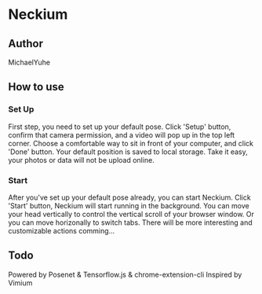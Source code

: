 # Neckium

## Author

MichaelYuhe

## How to use

### Set Up

First step, you need to set up your default pose.
Click 'Setup' button, confirm that camera permission, and a video will pop up in the top left corner.
Choose a comfortable way to sit in front of your computer, and click 'Done' button.
Your default position is saved to local storage.
Take it easy, your photos or data will not be upload online.

### Start

After you've set up your default pose already, you can start Neckium.
Click 'Start' button, Neckium will start running in the background.
You can move your head vertically to control the vertical scroll of your browser window.
Or you can move horizonally to switch tabs.
There will be more interesting and customizable actions comming...

## Todo

Powered by Posenet & Tensorflow.js & chrome-extension-cli
Inspired by Vimium
